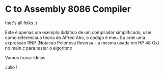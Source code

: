 # C to Assembly 8086 Compiler

that's all folks ;) 

Este é apenas um exemplo didático de um compilador simplificado, usei como referencia a teoria do Alfred Aho, o codigo é meu. 
Eu criei uma expressão RNP (Notacao Polonesa Reversa - a mesma usada em HP 48 Gx) no main.c para testar o algoritmo

Vamos trocar ideias. 

Julio ! 

